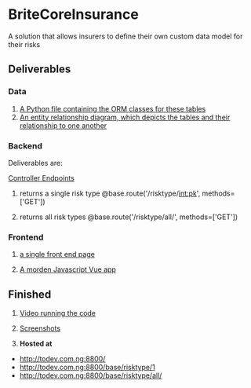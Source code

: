 # BriteCoreInsurance
A solution that allows insurers to define their own custom data model for their risks

## Deliverables

### Data
1. [A Python file containing the ORM classes for these tables](app/base/models.py)
2. [An entity relationship diagram, which depicts the tables and their relationship to one another](./EERD.png)

### Backend

Deliverables are:

[Controller Endpoints](app/base/controllers.py)

1. returns a single risk type
@base.route('/risktype/<int:pk>', methods=['GET'])

2. returns all risk types
@base.route('/risktype/all/', methods=['GET'])


### Frontend

1. [a single front end page](app/templates/base/index.html)

2. [A morden Javascript Vue app](app/base/static/app.vue.js)


## Finished
1. [Video running the code](./video)
2. [Screenshots](./Screenshots)

2. **Hosted at** 
- http://todev.com.ng:8800/
- http://todev.com.ng:8800/base/risktype/1
- http://todev.com.ng:8800/base/risktype/all/

